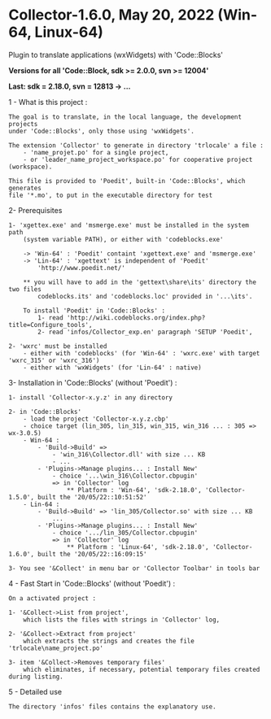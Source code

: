 # Collector-1.6.0, May 20, 2022 (Win-64, Linux-64)

Plugin to translate applications (wxWidgets) with 'Code::Blocks'

**Versions for all 'Code::Block, sdk >= 2.0.0, svn >= 12004'**

**Last: sdk = 2.18.0, svn = 12813 -> ...**

1 - What is this project :

    The goal is to translate, in the local language, the development projects
	under 'Code::Blocks', only those using 'wxWidgets'.

	The extension 'Collector' to generate in directory 'trlocale' a file :
		- 'name_projet.po' for a single project,
		- or 'leader_name_project_workspace.po' for cooperative project (workspace).

	This file is provided to 'Poedit', built-in 'Code::Blocks', which generates
	file '*.mo', to put in the executable directory for test

2- Prerequisites

	1- 'xgettex.exe' and 'msmerge.exe' must be installed in the system path
		(system variable PATH), or either with 'codeblocks.exe'

		-> 'Win-64' : 'Poedit' containt 'xgettext.exe' and 'msmerge.exe'
		-> 'Lin-64' : 'xgettext' is independent of 'Poedit'
			'http://www.poedit.net/'
			
        ** you will have to add in the 'gettext\share\its' directory the two files
            codeblocks.its' and 'codeblocks.loc' provided in '...\its'.
            
		To install 'Poedit' in 'Code::Blocks' :
			1- read 'http://wiki.codeblocks.org/index.php?title=Configure_tools',
			2- read 'infos/Collector_exp.en' paragraph 'SETUP 'Poedit',

	2- 'wxrc' must be installed  
		- either with 'codeblocks' (for 'Win-64' : 'wxrc.exe' with target 'wxrc_315' or 'wxrc_316')
		- either with 'wxWidgets' (for 'Lin-64' : native)


3- Installation in 'Code::Blocks' (without 'Poedit') :

	1- install 'Collector-x.y.z' in any directory

	2- in 'Code::Blocks' 
		- load the project 'Collector-x.y.z.cbp'
		- choice target (lin_305, lin_315, win_315, win_316 ... : 305 => wx-3.0.5)
		- Win-64 :
			- 'Build->Build' => 
				- 'win_316\Collector.dll' with size ... KB
				- ...
			- 'Plugins->Manage plugins... : Install New' 
				- choice '...\win_316\Collector.cbpugin'
				=> in 'Collector' log
					** Platform : 'Win-64', 'sdk-2.18.0', 'Collector-1.5.0', built the '20/05/22::10:51:52'  
		- Lin-64 :
			- 'Build->Build' => 'lin_305/Collector.so' with size ... KB
				...
			- 'Plugins->Manage plugins... : Install New' 
				- choice '.../lin_305/Collector.cbpugin'
				=> in 'Collector' log
					** Platform : 'Linux-64', 'sdk-2.18.0', 'Collector-1.6.0', built the '20/05/22::16:09:15' 
				
	3- You see '&Collect' in menu bar or 'Collector Toolbar' in tools bar

4 - Fast Start in 'Code::Blocks' (without 'Poedit') :

	On a activated project :
	
	1- '&Collect->List from project',
		which lists the files with strings in 'Collector' log,

	2- '&Collect->Extract from project'
		which extracts the strings and creates the file 'trlocale\name_project.po'
			
	3- item '&Collect->Removes temporary files' 
		which eliminates, if necessary, potential temporary files created during listing.

5 - Detailed use

	The directory 'infos' files contains the explanatory use.

